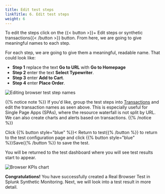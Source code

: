 ```yaml
---
title: Edit test steps
linkTitle: 6. Edit test steps
weight: 6
---
```


To edit the steps click on the {{< button >}}+ Edit steps or synthetic transactions{{< /button >}} button. From here, we are going to give meaningful names to each step.

For each step, we are going to give them a meaningful, readable name. That could look like:

- **Step 1** replace the text **Go to URL** with **Go to Homepage**
- **Step 2** enter the text **Select Typewriter**.
- **Step 3** enter **Add to Cart**.
- **Step 4** enter **Place Order**.

![Editing browser test step names](../_img/browser-edit.png)

{{% notice note %}}
If you'd like, group the test steps into [Transactions](https://docs.splunk.com/observability/en/synthetics/browser-test/set-up-transactional-browser-test.html#add-transactions) and edit the transaction names as seen above. This is especially useful for Single Page Apps (SPAs), where the resource waterfall is not split by URL. We can also create charts and alerts based on transactions.
{{% /notice %}}

Click {{% button style="blue" %}}< Return to test{{% /button %}} to return to the test configuration page and click {{% button style="blue" %}}Save{{% /button %}} to save the test.

You will be returned to the test dashboard where you will see test results start to appear.

![Browser KPIs chart](../_img/browser-kpis.png)

**Congratulations!** You have successfully created a Real Browser Test in Splunk Synthetic Monitoring. Next, we will look into a test result in more detail.

